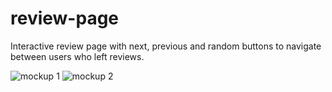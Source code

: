 # review-page
Interactive review page with next, previous and random buttons to navigate between users who left reviews.


![mockup 1](https://user-images.githubusercontent.com/80648658/184154760-8954f260-fbdb-493b-b281-423ad5ec3446.PNG)
![mockup 2](https://user-images.githubusercontent.com/80648658/184154770-2eddeeff-a744-4171-9b01-f04156bdffc0.PNG)
